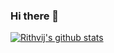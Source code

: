 ### Hi there 👋

<!--
**phanirithvij/phanirithvij** is a ✨ _special_ ✨ repository because its `README.md` (this file) appears on your GitHub profile.

Here are some ideas to get you started:

- 🔭 I’m currently working on ...
- 🌱 I’m currently learning ...
- 👯 I’m looking to collaborate on ...
- 🤔 I’m looking for help with ...
- 💬 Ask me about ...
- 📫 How to reach me: ...
- 😄 Pronouns: ...
- ⚡ Fun fact: ...
-->

[![Rithvij's github stats](https://github-readme-stats.vercel.app/api?username=phanirithvij)](https://github.com/anuraghazra/github-readme-stats)
